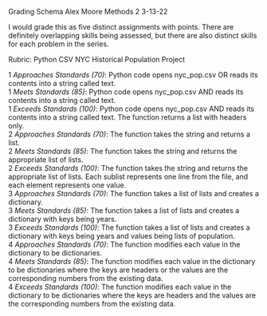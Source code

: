 Grading Schema
Alex Moore
Methods 2
3-13-22

I would grade this as five distinct assignments with points.  There are definitely overlapping skills being assessed, but there are also distinct skills for each problem in the series.  

Rubric:  Python CSV NYC Historical Population Project

1 _Approaches Standards (70)_:	Python code opens nyc_pop.csv OR reads its contents into a string called text.  	
1 _Meets Standards (85)_:	Python code opens nyc_pop.csv AND reads its contents into a string called text.	  
1 _Exceeds Standards (100)_:	Python code opens nyc_pop.csv AND reads its contents into a string called text.  The function returns a list with headers only.  
2 _Approaches Standards (70)_:	The function takes the string and returns a list.	  
2 _Meets Standards (85)_:  The function takes the string and returns the appropriate list of lists.	  
2 _Exceeds Standards (100)_:	The function takes the string and returns the appropriate list of lists.  Each sublist represents one line from the file, and each element represents one value.  
3 _Approaches Standards (70)_:	The function takes a list of lists and creates a dictionary.	  
3 _Meets Standards (85)_:  The function takes a list of lists and creates a dictionary with keys being years.	  
3 _Exceeds Standards (100)_:	The function takes a list of lists and creates a dictionary with keys being years and values being lists of population.  
4 _Approaches Standards (70)_:	The function modifies each value in the dictionary to be dictionaries.	  
4 _Meets Standards (85)_:  The function modifies each value in the dictionary to be dictionaries where the keys are headers or the values are the corresponding numbers from the existing data.	  
4 _Exceeds Standards (100)_:	The function modifies each value in the dictionary to be dictionaries where the keys are headers and the values are the corresponding numbers from the existing data.  

